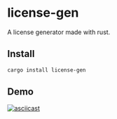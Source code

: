 # license-gen

A license generator made with rust.

## Install

```bash
cargo install license-gen
```

## Demo

[![asciicast](https://asciinema.org/a/496158.svg)](https://asciinema.org/a/496158)
